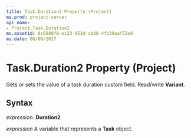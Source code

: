 ```yaml
---
title: Task.Duration2 Property (Project)
ms.prod: project-server
api_name:
- Project.Task.Duration2
ms.assetid: 6c6888f8-ec23-051d-abd0-4fb39aaf72ed
ms.date: 06/08/2017
---
```



# Task.Duration2 Property (Project)

 Gets or sets the value of a task duration custom field. Read/write **Variant**.


## Syntax

 _expression_. **Duration2**

 _expression_ A variable that represents a **Task** object.


